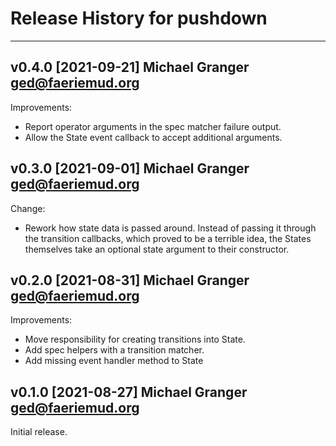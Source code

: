 # Release History for pushdown

---
## v0.4.0 [2021-09-21] Michael Granger <ged@faeriemud.org>

Improvements:

- Report operator arguments in the spec matcher failure output.
- Allow the State event callback to accept additional arguments.


## v0.3.0 [2021-09-01] Michael Granger <ged@faeriemud.org>

Change:

- Rework how state data is passed around. Instead of passing it through the
  transition callbacks, which proved to be a terrible idea, the States
  themselves take an optional state argument to their constructor.


## v0.2.0 [2021-08-31] Michael Granger <ged@faeriemud.org>

Improvements:

- Move responsibility for creating transitions into State.
- Add spec helpers with a transition matcher.
- Add missing event handler method to State


## v0.1.0 [2021-08-27] Michael Granger <ged@faeriemud.org>

Initial release.

